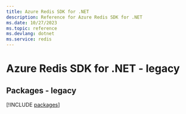 ```yaml
---
title: Azure Redis SDK for .NET
description: Reference for Azure Redis SDK for .NET
ms.date: 10/27/2023
ms.topic: reference
ms.devlang: dotnet
ms.service: redis
---
```

# Azure Redis SDK for .NET - legacy
## Packages - legacy
[!INCLUDE [packages](redis-index.md)]